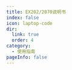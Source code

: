 ```yaml
---
title: EX202/2070说明书
index: false
icon: laptop-code
dir:
  link: true
  order: 4
category:
  - 使用指南
pageInfo: false
---
```


<Catalog />
